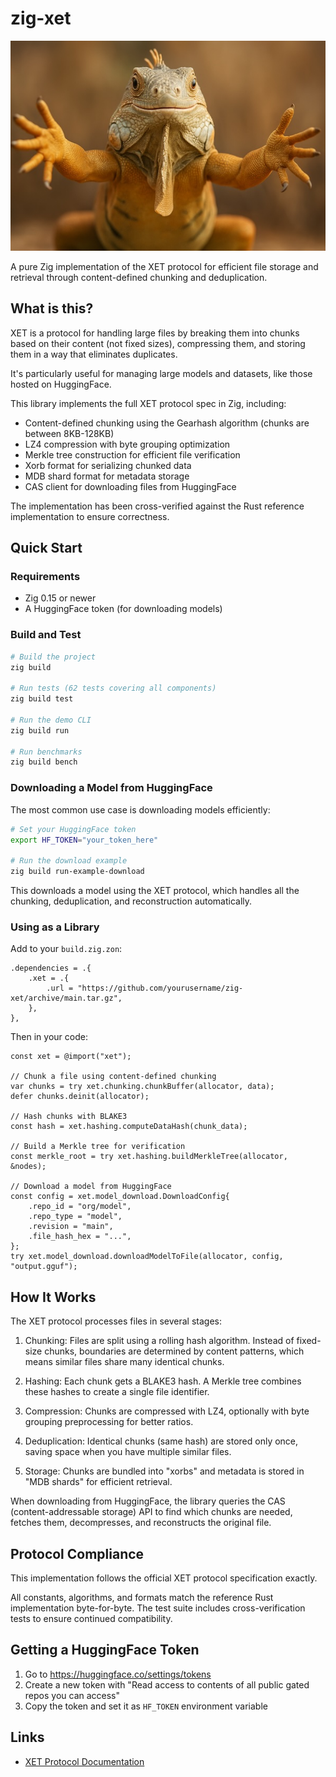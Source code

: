 # zig-xet

<p align="center">
  <img src=".media/logo.jpg" />
</p>

A pure Zig implementation of the XET protocol for efficient file storage and retrieval through content-defined chunking and deduplication.

## What is this?

XET is a protocol for handling large files by breaking them into chunks based on their content (not fixed sizes), compressing them, and storing them in a way that eliminates duplicates.

It's particularly useful for managing large models and datasets, like those hosted on HuggingFace.

This library implements the full XET protocol spec in Zig, including:

- Content-defined chunking using the Gearhash algorithm (chunks are between 8KB-128KB)
- LZ4 compression with byte grouping optimization
- Merkle tree construction for efficient file verification
- Xorb format for serializing chunked data
- MDB shard format for metadata storage
- CAS client for downloading files from HuggingFace

The implementation has been cross-verified against the Rust reference implementation to ensure correctness.

## Quick Start

### Requirements

- Zig 0.15 or newer
- A HuggingFace token (for downloading models)

### Build and Test

```bash
# Build the project
zig build

# Run tests (62 tests covering all components)
zig build test

# Run the demo CLI
zig build run

# Run benchmarks
zig build bench
```

### Downloading a Model from HuggingFace

The most common use case is downloading models efficiently:

```bash
# Set your HuggingFace token
export HF_TOKEN="your_token_here"

# Run the download example
zig build run-example-download
```

This downloads a model using the XET protocol, which handles all the chunking, deduplication, and reconstruction automatically.

### Using as a Library

Add to your `build.zig.zon`:

```zig
.dependencies = .{
    .xet = .{
        .url = "https://github.com/yourusername/zig-xet/archive/main.tar.gz",
    },
},
```

Then in your code:

```zig
const xet = @import("xet");

// Chunk a file using content-defined chunking
var chunks = try xet.chunking.chunkBuffer(allocator, data);
defer chunks.deinit(allocator);

// Hash chunks with BLAKE3
const hash = xet.hashing.computeDataHash(chunk_data);

// Build a Merkle tree for verification
const merkle_root = try xet.hashing.buildMerkleTree(allocator, &nodes);

// Download a model from HuggingFace
const config = xet.model_download.DownloadConfig{
    .repo_id = "org/model",
    .repo_type = "model",
    .revision = "main",
    .file_hash_hex = "...",
};
try xet.model_download.downloadModelToFile(allocator, config, "output.gguf");
```

## How It Works

The XET protocol processes files in several stages:

1. Chunking: Files are split using a rolling hash algorithm. Instead of fixed-size chunks, boundaries are determined by content patterns, which means similar files share many identical chunks.

2. Hashing: Each chunk gets a BLAKE3 hash. A Merkle tree combines these hashes to create a single file identifier.

3. Compression: Chunks are compressed with LZ4, optionally with byte grouping preprocessing for better ratios.

4. Deduplication: Identical chunks (same hash) are stored only once, saving space when you have multiple similar files.

5. Storage: Chunks are bundled into "xorbs" and metadata is stored in "MDB shards" for efficient retrieval.

When downloading from HuggingFace, the library queries the CAS (content-addressable storage) API to find which chunks are needed, fetches them, decompresses, and reconstructs the original file.

## Protocol Compliance

This implementation follows the official XET protocol specification exactly.

All constants, algorithms, and formats match the reference Rust implementation byte-for-byte. The test suite includes cross-verification tests to ensure continued compatibility.

## Getting a HuggingFace Token

1. Go to https://huggingface.co/settings/tokens
2. Create a new token with "Read access to contents of all public gated repos you can access"
3. Copy the token and set it as `HF_TOKEN` environment variable

## Links

- [XET Protocol Documentation](https://huggingface.co/docs/xet/index)
